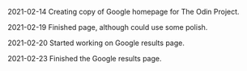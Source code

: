2021-02-14  Creating copy of Google homepage for The Odin Project.

2021-02-19  Finished page, although could use some polish.

2021-02-20  Started working on Google results page.

2021-02-23  Finished the Google results page.